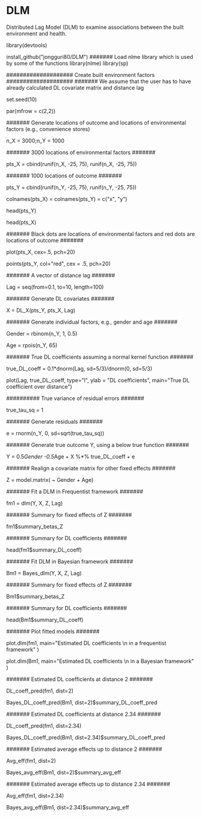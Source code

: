 # DLM
Distributed Lag Model (DLM) to examine associations between the built environment and health.

library(devtools)

install_github("jongguri80/DLM")
####### Load nlme library which is used by some of the functions
library(nlme)
library(sp)


#################### Create built environment factors ####################
####### We assume that the user has to have already calculated DL covariate matrix and distance lag

set.seed(10)

par(mfrow = c(2,2))

####### Generate locations of outcome and locations of environmental factors (e.g., convenience stores)

n_X = 3000;n_Y = 1000

####### 3000 locations of environmental factors #######

pts_X = cbind(runif(n_X, -25, 75), runif(n_X, -25, 75)) 

####### 1000 locations of outcome #######

pts_Y = cbind(runif(n_Y, -25, 75), runif(n_Y, -25, 75)) 

colnames(pts_X) = colnames(pts_Y) = c("x", "y") 

head(pts_Y)

head(pts_X)

####### Black dots are locations of environmental factors and red dots are locations of outcome #######

plot(pts_X, cex=.5, pch=20)

points(pts_Y, col="red", cex = .5, pch=20)

####### A vector of distance lag #######

Lag = seq(from=0.1, to=10, length=100)

####### Generate DL covariates #######

X = DL_X(pts_Y, pts_X, Lag)

####### Generate individual factors, e.g., gender and age #######

Gender = rbinom(n_Y, 1, 0.5)

Age = rpois(n_Y, 65)

####### True DL coefficients assuming a normal kernel function #######

true_DL_coeff = 0.1*dnorm(Lag, sd=5/3)/dnorm(0, sd=5/3)

plot(Lag, true_DL_coeff, type="l", ylab = "DL coefficients", main="True DL coefficient over distance")

########## True variance of residual errors #######

true_tau_sq = 1

####### Generate residuals #######

e = rnorm(n_Y, 0, sd=sqrt(true_tau_sq))

####### Generate true outcome Y, using a below true function #######

Y = 0.5*Gender -0.5*Age + X %*% true_DL_coeff + e

####### Realign a covariate matrix for other fixed effects #######

Z = model.matrix( ~ Gender + Age)   

####### Fit a DLM in Frequentist framework #######

fm1 = dlm(Y, X, Z, Lag)

####### Summary for fixed effects of Z #######

fm1$summary_betas_Z 			

####### Summary for DL coefficients #######

head(fm1$summary_DL_coeff) 			

####### Fit DLM in Bayesian framework #######

Bm1 = Bayes_dlm(Y, X, Z, Lag)

####### Summary for fixed effects of Z #######

Bm1$summary_betas_Z  			

####### Summary for DL coefficients #######

head(Bm1$summary_DL_coeff) 			

####### Plot fitted models #######

plot.dlm(fm1, main="Estimated DL coefficients \n in a frequentist framework" )

plot.dlm(Bm1, main="Estimated DL coefficients \n in a Bayesian framework" )

####### Estimated DL coefficients at distance 2 #######

DL_coeff_pred(fm1, dist=2)

Bayes_DL_coeff_pred(Bm1, dist=2)$summary_DL_coeff_pred

####### Estimated DL coefficients at distance 2.34 #######

DL_coeff_pred(fm1, dist=2.34)

Bayes_DL_coeff_pred(Bm1, dist=2.34)$summary_DL_coeff_pred

####### Estimated average effects up to distance 2 #######

Avg_eff(fm1, dist=2)

Bayes_avg_eff(Bm1, dist=2)$summary_avg_eff

####### Estimated average effects up to distance 2.34 #######

Avg_eff(fm1, dist=2.34)

Bayes_avg_eff(Bm1, dist=2.34)$summary_avg_eff

